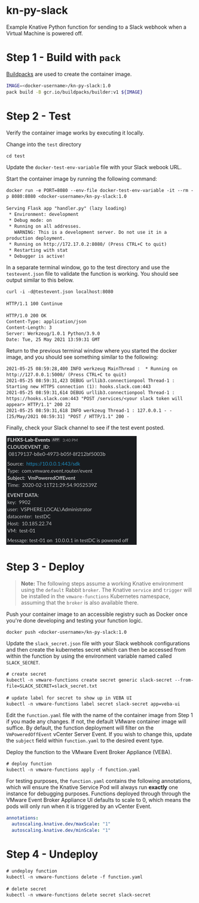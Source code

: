 # kn-py-slack
Example Knative Python function for sending to a Slack webhook when a Virtual Machine is powered off.

# Step 1 - Build with `pack`

[Buildpacks](https://buildpacks.io) are used to create the container image.

```bash
IMAGE=<docker-username>/kn-py-slack:1.0
pack build -B gcr.io/buildpacks/builder:v1 ${IMAGE}
```


# Step 2 - Test

Verify the container image works by executing it locally.

Change into the `test` directory
```console
cd test
```

Update the `docker-test-env-variable` file with your Slack webook URL.

Start the container image by running the following command:

```console
docker run -e PORT=8080 --env-file docker-test-env-variable -it --rm -p 8080:8080 <docker-username>/kn-py-slack:1.0

Serving Flask app "handler.py" (lazy loading)
 * Environment: development
 * Debug mode: on
 * Running on all addresses.
   WARNING: This is a development server. Do not use it in a production deployment.
 * Running on http://172.17.0.2:8080/ (Press CTRL+C to quit)
 * Restarting with stat
 * Debugger is active!
 ```
 
In a separate terminal window, go to the test directory and use the `testevent.json` file to validate the function is working. You should see output similar to this below.

```
curl -i -d@testevent.json localhost:8080

HTTP/1.1 100 Continue

HTTP/1.0 200 OK
Content-Type: application/json
Content-Length: 3
Server: Werkzeug/1.0.1 Python/3.9.0
Date: Tue, 25 May 2021 13:59:31 GMT
```
Return to the previous terminal window where you started the docker image, and you should see something similar to the following:

```
2021-05-25 08:59:28,400 INFO werkzeug MainThread :  * Running on http://127.0.0.1:5000/ (Press CTRL+C to quit)
2021-05-25 08:59:31,423 DEBUG urllib3.connectionpool Thread-1 : Starting new HTTPS connection (1): hooks.slack.com:443
2021-05-25 08:59:31,614 DEBUG urllib3.connectionpool Thread-1 : https://hooks.slack.com:443 "POST /services/<your slack token will appear> HTTP/1.1" 200 22
2021-05-25 08:59:31,618 INFO werkzeug Thread-1 : 127.0.0.1 - - [25/May/2021 08:59:31] "POST / HTTP/1.1" 200 -
```


Finally, check your Slack channel to see if the test event posted.

![](screenshots/Test_Event.png)

# Step 3 - Deploy

> **Note:** The following steps assume a working Knative environment using the
`default` Rabbit `broker`. The Knative `service` and `trigger` will be installed in the
`vmware-functions` Kubernetes namespace, assuming that the `broker` is also available there.

Push your container image to an accessible registry such as Docker once you're done developing and testing your function logic.

```console
docker push <docker-username>/kn-py-slack:1.0
```

Update the `slack_secret.json` file with your Slack webhook configurations and then create the kubernetes secret which can then be accessed from within the function by using the environment variable named called `SLACK_SECRET`.

```console
# create secret
kubectl -n vmware-functions create secret generic slack-secret --from-file=SLACK_SECRET=slack_secret.txt

# update label for secret to show up in VEBA UI
kubectl -n vmware-functions label secret slack-secret app=veba-ui
```

Edit the `function.yaml` file with the name of the container image from Step 1 if you made any changes. If not, the default VMware container image will suffice. By default, the function deployment will filter on the `VmPoweredOffEvent` vCenter Server Event. If you wish to change this, update the `subject` field within `function.yaml` to the desired event type.


Deploy the function to the VMware Event Broker Appliance (VEBA).

```console
# deploy function
kubectl -n vmware-functions apply -f function.yaml
```

For testing purposes, the `function.yaml` contains the following annotations, which will ensure the Knative Service Pod will always run **exactly** one instance for debugging purposes. Functions deployed through through the VMware Event Broker Appliance UI defaults to scale to 0, which means the pods will only run when it is triggered by an vCenter Event.

```yaml
annotations:
  autoscaling.knative.dev/maxScale: "1"
  autoscaling.knative.dev/minScale: "1"
```

# Step 4 - Undeploy

```console
# undeploy function
kubectl -n vmware-functions delete -f function.yaml

# delete secret
kubectl -n vmware-functions delete secret slack-secret
```
